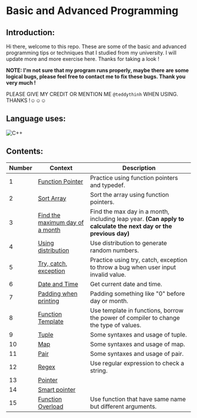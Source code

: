# Basic and Advanced Programming

## Introduction:
Hi there, welcome to this repo. These are some of the basic and advanced programming tips or techniques that I studied from my university. I will update more and more exercise here. Thanks for taking a look !

**NOTE: I'm not sure that my program runs properly, maybe there are some logical bugs, please feel free to contact me to fix these bugs. Thank you very much !**

PLEASE GIVE MY CREDIT OR MENTION ME `@teddythinh` WHEN USING. THANKS !☺️☺️☺️

## Language uses:
![C++](https://img.shields.io/badge/c++-%2300599C.svg?style=for-the-badge&logo=c%2B%2B&logoColor=white)

## Contents:
| Number | Context | Description |
| ------ | ------- | ----------- |
| 1      | [Function Pointer](https://github.com/teddythinh/Basic-and-Advanced-Programming/blob/main/FunctionPointer.cpp) | Practice using function pointers and typedef.
| 2      | [Sort Array](https://github.com/teddythinh/Basic-and-Advanced-Programming/blob/main/SortArrayUsingFunctionPointer.cpp) | Sort the array using function pointers.
| 3      | [Find the maximum day of a month](https://github.com/teddythinh/Basic-and-Advanced-Programming/blob/main/FindMaxDaysInMonth.cpp) | Find the max day in a month, including leap year. **(Can apply to calculate the next day or the previous day)**
| 4      | [Using distribution](https://github.com/teddythinh/Basic-and-Advanced-Programming/blob/main/GenerateNumberUsingDistribution.cpp) | Use distribution to generate random numbers.
| 5      | [Try, catch, exception](https://github.com/teddythinh/Basic-and-Advanced-Programming/blob/main/TryCatchException.cpp) | Practice using try, catch, exception to throw a bug when user input invalid value.
| 6      | [Date and Time](https://github.com/teddythinh/Basic-and-Advanced-Programming/blob/main/Time.cpp) | Get current date and time.
| 7      | [Padding when printing](https://github.com/teddythinh/Basic-and-Advanced-Programming/blob/main/PaddingWhenPrinting.cpp) | Padding something like "0" before day or month.
| 8      | [Function Template](https://github.com/teddythinh/Basic-and-Advanced-Programming/blob/main/FunctionTemplate.cpp) | Use template in functions, borrow the power of compiler to change the type of values.
| 9      | [Tuple](https://github.com/teddythinh/Basic-and-Advanced-Programming/blob/main/Tuple.cpp) | Some syntaxes and usage of tuple.
| 10     | [Map](https://github.com/teddythinh/Basic-and-Advanced-Programming/blob/main/Map.cpp) | Some syntaxes and usage of map.
| 11     | [Pair](https://github.com/teddythinh/Basic-and-Advanced-Programming/blob/main/Pair.cpp) | Some syntaxes and usage of pair.
| 12     | [Regex](https://github.com/teddythinh/Basic-and-Advanced-Programming/blob/main/Regex.cpp) | Use regular expression to check a string.
| 13     | [Pointer]() |
| 14     | [Smart pointer]() |
| 15     | [Function Overload](https://github.com/teddythinh/Basic-and-Advanced-Programming/blob/main/Overload.cpp) | Use function that have same name but different arguments.
